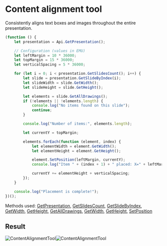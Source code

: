 # Content alignment tool

Consistently aligns text boxes and images throughout the entire presentation.

<!-- This code snippet is shown in the screenshot. -->

<!-- eslint-skip -->

```ts
(function () {
    let presentation = Api.GetPresentation();

    // Configuration (values in EMU)
    let leftMargin = 10 * 36000;
    let topMargin = 15 * 36000;
    let verticalSpacing = 5 * 36000;

    for (let i = 0; i < presentation.GetSlidesCount(); i++) {
        let slide = presentation.GetSlideByIndex(i);
        let slideWidth = slide.GetWidth();
        let slideHeight = slide.GetHeight();

        let elements = slide.GetAllDrawings();
        if (!elements || !elements.length) {
            console.log("No items found on this slide");
            continue;
        }

        console.log("Number of items:", elements.length);

        let currentY = topMargin;

        elements.forEach(function (element, index) {
            let elementWidth = element.GetWidth();
            let elementHeight = element.GetHeight();

            element.SetPosition(leftMargin, currentY);
            console.log("Item " + (index + 1) + " placed: X=" + leftMargin + ", Y=" + currentY);

            currentY += elementHeight + verticalSpacing;
        });
    }

    console.log("Placement is complete!");
})();
```

Methods used: [GetPresentation](../../../docs/office-api/usage-api/presentation-api/Api/Methods/GetPresentation.md), [GetSlidesCount](../../../docs/office-api/usage-api/presentation-api/ApiPresentation/Methods/GetSlidesCount.md), [GetSlideByIndex](../../../docs/office-api/usage-api/presentation-api/ApiPresentation/Methods/GetSlideByIndex.md), [GetWidth](../../../docs/office-api/usage-api/presentation-api/ApiDrawing/Methods/GetWidth.md), [GetHeight](../../../docs/office-api/usage-api/presentation-api/ApiDrawing/Methods/GetHeight.md), [GetAllDrawings](../../../docs/office-api/usage-api/presentation-api/ApiSlide/Methods/GetAllDrawings.md), [GetWidth](../../../docs/office-api/usage-api/presentation-api/ApiSlide/Methods/GetWidth.md), [GetHeight](../../../docs/office-api/usage-api/presentation-api/ApiSlide/Methods/GetHeight.md), [SetPosition](../../../docs/office-api/usage-api/presentation-api/ApiDrawing/Methods/SetPosition.md)

## Result

<!-- imgpath -->

![ContentAlignmentTool](/assets/images/plugins/content-alignment-tool.png#gh-light-mode-only)![ContentAlignmentTool](/assets/images/plugins/content-alignment-tool.dark.png#gh-dark-mode-only)
